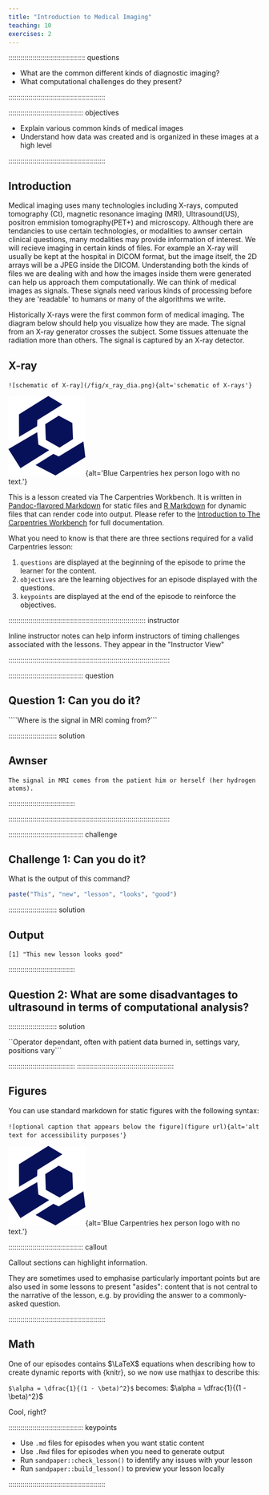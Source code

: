```yaml
---
title: "Introduction to Medical Imaging"
teaching: 10
exercises: 2
---
```


:::::::::::::::::::::::::::::::::::::: questions 

- What are the common different kinds of diagnostic imaging?
- What computational challenges do they present?

::::::::::::::::::::::::::::::::::::::::::::::::

::::::::::::::::::::::::::::::::::::: objectives

- Explain various common kinds of medical images
- Understand how data was created and is organized in these images at a high level

::::::::::::::::::::::::::::::::::::::::::::::::

## Introduction

Medical imaging uses many technologies including X-rays, computed tomography (Ct),
magnetic resonance imaging (MRI),
Ultrasound(US),
positron emmision tomography(PET+) and microscopy. 
Although there are tendancies to use certain technologies, or modalities to
awnser certain clinical questions, many modalities may provide information
of interest. 
We will recieve imaging in certain kinds of files. For example an X-ray will usually
be kept at the hospital in DICOM format, but the image itself, the 2D arrays will be a JPEG inside the DICOM. 
Understanding both the kinds of files we are dealing with and how the images inside them were generated can help us approach them computationally.
We can think of medical images as signals. These signals need various kinds of processing
before they are 'readable' to humans or many of the algorithms we write. 

Historically X-rays were the first common form of medical imaging. The diagram below should help you visualize how they are made. The signal from an X-ray generator crosses the subject. Some tissues attenuate the radiation more than others. The signal is captured by an X-ray detector. 

## X-ray


`![schematic of X-ray](/fig/x_ray_dia.png){alt='schematic of X-rays'}`

![You belong in The Carpentries!](https://raw.githubusercontent.com/carpentries/logo/master/Badge_Carpentries.svg){alt='Blue Carpentries hex person logo with no text.'}

This is a lesson created via The Carpentries Workbench. It is written in
[Pandoc-flavored Markdown](https://pandoc.org/MANUAL.txt) for static files and
[R Markdown][r-markdown] for dynamic files that can render code into output. 
Please refer to the [Introduction to The Carpentries 
Workbench](https://carpentries.github.io/sandpaper-docs/) for full documentation.

What you need to know is that there are three sections required for a valid
Carpentries lesson:

 1. `questions` are displayed at the beginning of the episode to prime the
    learner for the content.
 2. `objectives` are the learning objectives for an episode displayed with
    the questions.
 3. `keypoints` are displayed at the end of the episode to reinforce the
    objectives.

:::::::::::::::::::::::::::::::::::::::::::::::::::::::::::::::::::: instructor

Inline instructor notes can help inform instructors of timing challenges
associated with the lessons. They appear in the "Instructor View"

::::::::::::::::::::::::::::::::::::::::::::::::::::::::::::::::::::::::::::::::

::::::::::::::::::::::::::::::::::::: question 

## Question 1: Can you do it?

````Where is the signal in MRI coming from?```



:::::::::::::::::::::::: solution 


## Awnser
 
```awnser
The signal in MRI comes from the patient him or herself (her hydrogen atoms).
```

:::::::::::::::::::::::::::::::::






::::::::::::::::::::::::::::::::::::::::::::::::::::::::::::::::::::::::::::::::

::::::::::::::::::::::::::::::::::::: challenge 

## Challenge 1: Can you do it?

What is the output of this command?

```r
paste("This", "new", "lesson", "looks", "good")
```

:::::::::::::::::::::::: solution 

## Output
 
```output
[1] "This new lesson looks good"
```

:::::::::::::::::::::::::::::::::






## Question 2: What are some disadvantages to ultrasound in terms of computational analysis?

:::::::::::::::::::::::: solution 

``Operator dependant, often with patient data burned in, settings vary, positions vary```

:::::::::::::::::::::::::::::::::
::::::::::::::::::::::::::::::::::::::::::::::::

## Figures

You can use standard markdown for static figures with the following syntax:

`![optional caption that appears below the figure](figure url){alt='alt text for
accessibility purposes'}`

![You belong in The Carpentries!](https://raw.githubusercontent.com/carpentries/logo/master/Badge_Carpentries.svg){alt='Blue Carpentries hex person logo with no text.'}

::::::::::::::::::::::::::::::::::::: callout

Callout sections can highlight information.

They are sometimes used to emphasise particularly important points
but are also used in some lessons to present "asides": 
content that is not central to the narrative of the lesson,
e.g. by providing the answer to a commonly-asked question.

::::::::::::::::::::::::::::::::::::::::::::::::


## Math

One of our episodes contains $\LaTeX$ equations when describing how to create
dynamic reports with {knitr}, so we now use mathjax to describe this:

`$\alpha = \dfrac{1}{(1 - \beta)^2}$` becomes: $\alpha = \dfrac{1}{(1 - \beta)^2}$

Cool, right?

::::::::::::::::::::::::::::::::::::: keypoints 

- Use `.md` files for episodes when you want static content
- Use `.Rmd` files for episodes when you need to generate output
- Run `sandpaper::check_lesson()` to identify any issues with your lesson
- Run `sandpaper::build_lesson()` to preview your lesson locally

::::::::::::::::::::::::::::::::::::::::::::::::

[r-markdown]: https://rmarkdown.rstudio.com/
